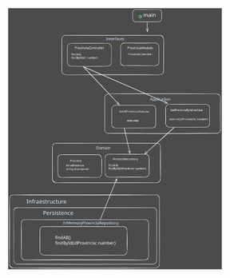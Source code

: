 <div align="center">
  <img width="85%" height="85%" src="docs/diagrams/diagram.svg" alt="Diagrama del flujo de datos">
</div>